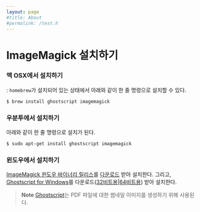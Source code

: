 ```yaml
---
layout: page
#title: About
#permalink: /test.h
---
```


# ImageMagick 설치하기


### 맥 OSX에서 설치하기

: `homebrew`가 설치되어 있는 상태에서 아래와 같이 한 줄 명령으로 설치할 수 있다.

```
$ brew install ghostscript imagemagick
```

### 우분투에서 설치하기

아래와 같이 한 줄 명령으로 설치가 된다.

```
$ sudo apt-get install ghostscript imagemagick
```

### 윈도우에서 설치하기

[ImageMagick 윈도우 바이너리 릴리스](http://www.imagemagick.org/script/binary-releases.php)를 [다운로드](http://www.imagemagick.org/download/binaries/ImageMagick-6.8.9-1-Q16-x64-dll.exe) 받아 설치한다. 그리고, [Ghostscript for Windows](http://www.ghostscript.com/download/gsdnld.html)를 다운로드([32비트용](http://downloads.ghostscript.com/public/gs914w32.exe)|[64비트용](http://downloads.ghostscript.com/public/gs914w64.exe)) 받아 설치한다.

> **Note** [Ghostscript](http://www.ghostscript.com)는 PDF 파일에 대한 썸네일 이미지를 생성하기 위해 사용된다.

